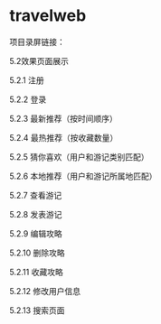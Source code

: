 # travelweb
项目录屏链接：

5.2效果页面展示

5.2.1 注册
  
5.2.2 登录
  
5.2.3 最新推荐（按时间顺序）
 
5.2.4 最热推荐（按收藏数量）
 
5.2.5 猜你喜欢（用户和游记类别匹配）
 
5.2.6 本地推荐（用户和游记所属地匹配）
 
5.2.7 查看游记
 
5.2.8 发表游记
 
5.2.9 编辑攻略

5.2.10 删除攻略
 
5.2.11 收藏攻略

5.2.12 修改用户信息
 
5.2.13 搜索页面


 
